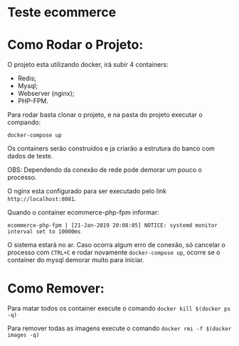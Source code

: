 Teste ecommerce
==================================
# Como Rodar o Projeto: #

O projeto esta utilizando docker, irá subir 4 containers:

- Redis;
- Mysql;
- Webserver (nginx);
- PHP-FPM.

Para rodar basta clonar o projeto, e na pasta do projeto executar o compando:

`docker-compose up`

Os containers serão construídos e ja criarão a estrutura do banco com dados de teste.

OBS: Dependendo da conexão de rede pode demorar um pouco o processo.

O nginx esta configurado para ser executado pelo link `http://localhost:8081`.

Quando o container ecommerce-php-fpm informar:

`ecommerce-php-fpm | [21-Jan-2019 20:08:05] NOTICE: systemd monitor interval set to 10000ms`

O sistema estará no ar. Caso ocorra algum erro de conexão, só cancelar o processo com  `CTRL+C` e rodar novamente `docker-compose up`, ocorre se o container do mysql demorar muito para iniciar.

# Como Remover: #

Para matar todos os container execute o comando `docker kill $(docker ps -q)`

Para remover todas as imagens execute o comando `docker rmi -f $(docker images -q)`
